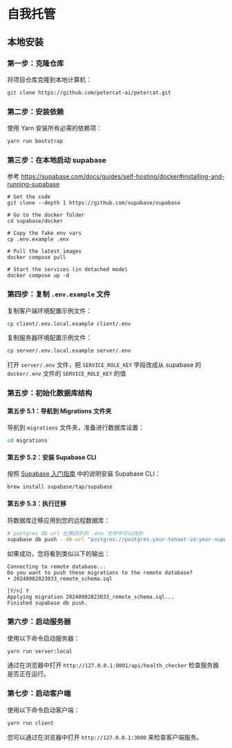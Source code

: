 # 自我托管

## 本地安装

### 第一步：克隆仓库
将项目仓库克隆到本地计算机：

```bash
git clone https://github.com/petercat-ai/petercat.git
``` 

### 第二步：安装依赖
使用 Yarn 安装所有必需的依赖项：

```bash
yarn run bootstrap
```

### 第三步：在本地启动 supabase

参考 https://supabase.com/docs/guides/self-hosting/docker#installing-and-running-supabase

```
# Get the code
git clone --depth 1 https://github.com/supabase/supabase

# Go to the docker folder
cd supabase/docker

# Copy the fake env vars
cp .env.example .env

# Pull the latest images
docker compose pull

# Start the services (in detached mode)
docker compose up -d
```

### 第四步：复制 `.env.example` 文件
复制客户端环境配置示例文件：
```bash
cp client/.env.local.example client/.env
```

复制服务器环境配置示例文件：

```bash
cp server/.env.local.example server/.env
```

打开 `server/.env` 文件，把 `SERVICE_ROLE_KEY` 字段改成从 supabase 的 `docker/.env` 文件的 `SERVICE_ROLE_KEY` 的值

### 第五步：初始化数据库结构

#### 第五步 5.1：导航到 Migrations 文件夹
导航到 `migrations` 文件夹，准备进行数据库设置：

```bash
cd migrations
```

#### 第五步 5.2：安装 Supabase CLI
按照 [Supabase 入门指南](https://supabase.com/docs/guides/cli/getting-started) 中的说明安装 Supabase CLI：

```bash
brew install supabase/tap/supabase
```

#### 第五步 5.3：执行迁移
将数据库迁移应用到您的远程数据库：

```bash
# postgres db url 在第四步的 .env 文件中可以找到
supabase db push --db-url "postgres://postgres.your-tenant-id:your-super-secret-and-long-postgres-password@127.0.0.1:5432/postgres"
``` 

如果成功，您将看到类似以下的输出：

```
Connecting to remote database...
Do you want to push these migrations to the remote database?
• 20240902023033_remote_schema.sql

[Y/n] Y
Applying migration 20240902023033_remote_schema.sql...
Finished supabase db push.
```

### 第六步：启动服务器
使用以下命令启动服务器：

```bash
yarn run server:local
```

通过在浏览器中打开 `http://127.0.0.1:8001/api/health_checker` 检查服务器是否正在运行。

### 第七步：启动客户端
使用以下命令启动客户端：

```bash
yarn run client
```

您可以通过在浏览器中打开 `http://127.0.0.1:3000` 来检查客户端服务。
